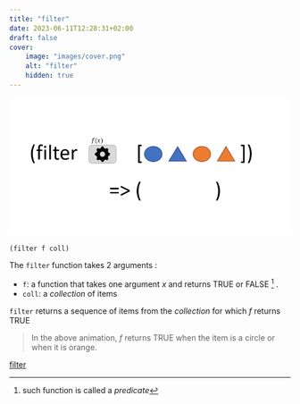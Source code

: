 ```yaml
---
title: "filter"
date: 2023-06-11T12:28:31+02:00
draft: false
cover:
    image: "images/cover.png"
    alt: "filter"
    hidden: true
---
```


![filter](./images/filter.gif)

```
(filter f coll)
```
The `filter`  function takes 2 arguments : 
- `f`: a function that takes one argument *x* and returns TRUE or FALSE [^1] .
- `coll`: a *collection* of items

`filter` returns a sequence of items from the *collection* for which *f* returns TRUE

> In the above animation, *f* returns TRUE when the item is a circle or when it is orange.

[filter](https://clojuredocs.org/clojure.core/filter)

[^1]: such function is called a *predicate*